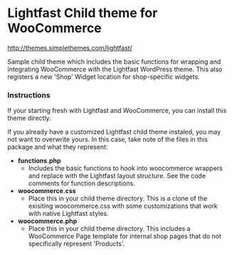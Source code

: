 Lightfast Child theme for WooCommerce
=====================

http://themes.simplethemes.com/lightfast/

Sample child theme which includes the basic functions for wrapping and integrating WooCommerce with the Lightfast WordPress theme. This also registers a new 'Shop' Widget location for shop-specific widgets.


### Instructions

If your starting fresh with Lightfast and WooCommerce, you can install this theme directly.

If you already have a customized Lightfast child theme instaled, you may not want to overwrite yours. In this case, take note of the files in this package and what they represent:


* __functions.php__
    * Includes the basic functions to hook into woocommerce wrappers and replace with the Lightfast layout structure. See the code comments for function descriptions.
* __woocommerce.css__
    * Place this in your child theme directory. This is a clone of the exisiting woocommerce.css with some customizations that work with native Lightfast styles.
* __woocommerce.php__
    * Place this in your child theme directory. This includes a WooCommerce Page template for internal shop pages that do not specifically represent 'Products'.